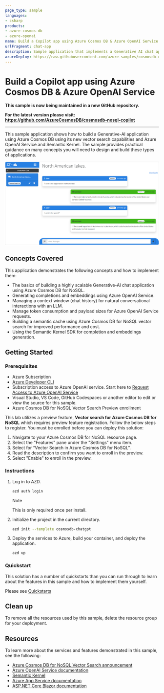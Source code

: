 ```yaml
---
page_type: sample
languages:
- csharp
products:
- azure-cosmos-db
- azure-openai
name: Build a Copilot app using Azure Cosmos DB & Azure OpenAI Service
urlFragment: chat-app
description: Sample application that implements a Generative AI chat application that demonstrates context windows, semantic cache and Semantic Kernel integration.
azureDeploy: https://raw.githubusercontent.com/azure-samples/cosmosdb-chatgpt/main/azuredeploy.json
---
```


# Build a Copilot app using Azure Cosmos DB & Azure OpenAI Service

**This sample is now being maintained in a new GitHub repository.**

**For the latest version please visit: https://github.com/AzureCosmosDB/cosmosdb-nosql-copilot**

-------
This sample application shows how to build a Generative-AI application using Azure Cosmos DB using its new vector search capabilities and Azure OpenAI Service and Semantic Kernel. The sample provides practical guidance on many concepts you will need to design and build these types of applications.

![Cosmos DB + ChatGPT user interface](screenshot.png)

## Concepts Covered

This application demonstrates the following concepts and how to implement them:

- The basics of building a highly scalable Generative-AI chat application using Azure Cosmos DB for NoSQL.
- Generating completions and embeddings using Azure OpenAI Service.
- Managing a context window (chat history) for natural conversational interactions with an LLM.
- Manage token consumption and payload sizes for Azure OpenAI Service requests.
- Building a semantic cache using Azure Cosmos DB for NoSQL vector search for improved performance and cost.
- Using the Semantic Kernel SDK for completion and embeddings generation.

## Getting Started

### Prerequisites

- Azure Subscription
- [Azure Developer CLI](https://aka.ms/azd-install)
- Subscription access to Azure OpenAI service. Start here to [Request Access to Azure OpenAI Service](https://aka.ms/oaiapply)
- Visual Studio, VS Code, GitHub Codespaces or another editor to edit or view the source for this sample.
- Azure Cosmos DB for NoSQL Vector Search Preview enrollment

This lab utilizes a preview feature, **Vector search for Azure Cosmos DB for NoSQL** which requires preview feature registration. Follow the below steps to register. You must be enrolled before you can deploy this solution:
 
1. Navigate to your Azure Cosmos DB for NoSQL resource page.
1. Select the "Features" pane under the "Settings" menu item.
1. Select for “Vector Search in Azure Cosmos DB for NoSQL”.
1. Read the description to confirm you want to enroll in the preview.
1. Select "Enable" to enroll in the preview.

### Instructions

1. Log in to AZD.
    
    ```bash
    azd auth login
    ```

    > [!NOTE]  
    > This is only required once per install.

1. Initialize the project in the current directory.
    
    ```bash
    azd init --template cosmosdb-chatgpt
    ```

1. Deploy the services to Azure, build your container, and deploy the application.
    
    ```bash
    azd up
    ```

### Quickstart

This solution has a number of quickstarts than you can run through to learn about the features in this sample and how to implement them yourself.

Please see [Quickstarts](quickstart.md)


## Clean up

To remove all the resources used by this sample, delete the resource group for your deployment.

## Resources

To learn more about the services and features demonstrated in this sample, see the following:

- [Azure Cosmos DB for NoSQL Vector Search announcement](https://aka.ms/CosmosDBDiskANNBlog/)
- [Azure OpenAI Service documentation](https://learn.microsoft.com/azure/cognitive-services/openai/)
- [Semantic Kernel](https://learn.microsoft.com/semantic-kernel/overview)
- [Azure App Service documentation](https://learn.microsoft.com/azure/app-service/)
- [ASP.NET Core Blazor documentation](https://dotnet.microsoft.com/apps/aspnet/web-apps/blazor)
